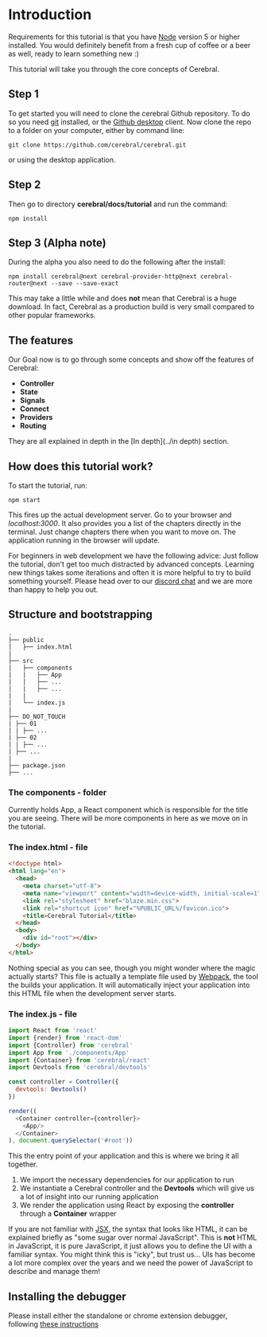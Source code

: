 # Introduction

Requirements for this tutorial is that you have [Node](https://nodejs.org/en/) version 5 or higher installed. You would definitely benefit from a fresh cup of coffee or a beer as well, ready to learn something new :)

This tutorial will take you through the core concepts of Cerebral.

## Step 1
To get started you will need to clone the cerebral Github repository. To do so you need [git](https://git-scm.com/book/en/v2/Getting-Started-Installing-Git) installed, or the [Github desktop](https://desktop.github.com/) client. Now clone the repo to a folder on your computer, either by command line:

`git clone https://github.com/cerebral/cerebral.git`

or using the desktop application.

## Step 2
Then go to directory **cerebral/docs/tutorial** and run the command:

`npm install`

## Step 3 (Alpha note)
During the alpha you also need to do the following after the install:

`npm install cerebral@next cerebral-provider-http@next cerebral-router@next --save --save-exact`

This may take a little while and does **not** mean that Cerebral is a huge download. In fact, Cerebral as a production build is very small compared to other popular frameworks.

## The features
Our Goal now is to go through some concepts and show off the features of Cerebral:

- **Controller**
- **State**
- **Signals**
- **Connect**
- **Providers**
- **Routing**

They are all explained in depth in the [In depth](../in depth) section.

## How does this tutorial work?
To start the tutorial, run:

`npm start`

This fires up the actual development server. Go to your browser and *localhost:3000*. It also provides you a list of the chapters directly in the terminal. Just change chapters there when you want to move on. The application running in the browser will update.

For beginners in web development we have the following advice: Just follow the tutorial, don't get too much distracted by advanced concepts. Learning new things takes some iterations and often it is more helpful to try to build something yourself. Please head over to our [discord chat](https://discord.gg/0kIweV4bd2bwwsvH) and we are more than happy to help you out.

## Structure and bootstrapping

```
.
├── public
|	├── index.html
|   
├── src
|	├── components
|	|	├── App
|	|	├── ...
|	|	├── ...		
|	|
|	└── index.js
|
├── DO_NOT_TOUCH
| ├── 01
| | ├── ...
| ├── 02
| | ├── ...
| ├── ...
|
├── package.json
├── ...
```
### The components - folder
Currently holds App, a React component which is responsible for the title you are seeing. There will be more components in here as we move on in the tutorial.

### The index.html - file

```html
<!doctype html>
<html lang="en">
  <head>
    <meta charset="utf-8">
    <meta name="viewport" content="width=device-width, initial-scale=1">
    <link rel="stylesheet" href="blaze.min.css">
    <link rel="shortcut icon" href="%PUBLIC_URL%/favicon.ico">
    <title>Cerebral Tutorial</title>
  </head>
  <body>
    <div id="root"></div>
  </body>
</html>

```

Nothing special as you can see, though you might wonder where the magic actually starts? This file is actually a template file used by [Webpack](https://webpack.js.org/), the tool the builds your application. It will automatically inject your application into this HTML file when the development server starts.

### The index.js - file

```js
import React from 'react'
import {render} from 'react-dom'
import {Controller} from 'cerebral'
import App from './components/App'
import {Container} from 'cerebral/react'
import Devtools from 'cerebral/devtools'

const controller = Controller({
  devtools: Devtools()
})

render((
  <Container controller={controller}>
    <App/>
  </Container>
), document.querySelector('#root'))
```

This the entry point of your application and this is where we bring it all together.

1. We import the necessary dependencies for our application to run
2. We instantiate a Cerebral controller and the **Devtools** which will give us a lot of insight into our running application
3. We render the application using React by exposing the **controller** through a **Container** wrapper

If you are not familiar with [JSX](https://facebook.github.io/react/docs/jsx-in-depth.md), the syntax that looks like HTML, it can be explained briefly as "some sugar over normal JavaScript". This is **not** HTML in JavaScript, it is pure JavaScript, it just allows you to define the UI with a familiar syntax. You might think this is "icky", but trust us... UIs has become a lot more complex over the years and we need the power of JavaScript to describe and manage them!

## Installing the debugger
Please install either the standalone or chrome extension debugger, following [these instructions](../install/index.html#debugger)
